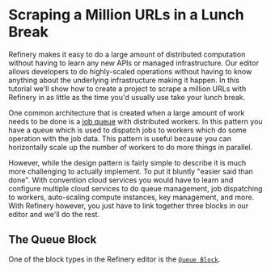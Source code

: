 # Scraping a Million URLs in a Lunch Break

Refinery makes it easy to do a large amount of distributed computation without having to learn any new APIs or managed infrastructure. Our editor allows developers to do highly-scaled operations without having to know anything about the underlying infrastructure making it happen. In this tutorial we'll show how to create a project to scrape a million URLs with Refinery in as little as the time you'd usually use take your lunch break.

One common architecture that is created when a large amount of work needs to be done is a [job queue](https://en.wikipedia.org/wiki/Job_queue) with distributed workers. In this pattern you have a queue which is used to dispatch jobs to workers which do some operation with the job data. This pattern is useful because you can horizontally scale up the number of workers to do more things in parallel.

However, while the design pattern is fairly simple to describe it is much more challenging to actually implement. To put it bluntly "easier said than done". With convention cloud services you would have to learn and configure multiple cloud services to do queue management, job dispatching to workers, auto-scaling compute instances, key management, and more. With Refinery however, you just have to link together three blocks in our editor and we'll do the rest.

## The Queue Block

One of the block types in the Refinery editor is the [`Queue Block`](/blocks/#queue-block).